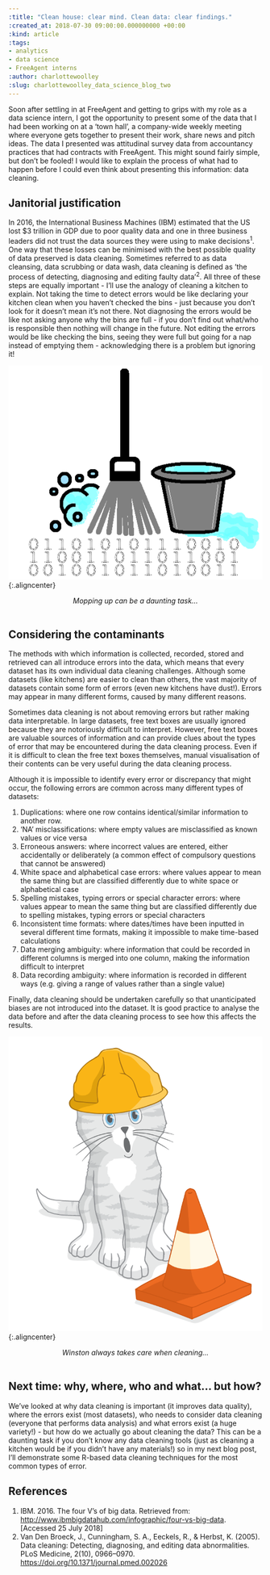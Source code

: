 ```yaml
---
:title: "Clean house: clear mind. Clean data: clear findings."
:created_at: 2018-07-30 09:00:00.000000000 +00:00
:kind: article
:tags:
- analytics
- data science
- FreeAgent interns
:author: charlottewoolley
:slug: charlottewoolley_data_science_blog_two
---
```

<style>
body {
text-align: left}
</style>

Soon after settling in at FreeAgent and getting to grips with my role as a data science intern, I got the opportunity to present some of the data that I had been working on at a ‘town hall’, a company-wide weekly meeting where everyone gets together to present their work, share news and pitch ideas. The data I presented was attitudinal survey data from accountancy practices that had contracts with FreeAgent. This might sound fairly simple, but don’t be fooled! I would like to explain the process of what had to happen before I could even think about presenting this information: data cleaning.

## Janitorial justification

In 2016, the International Business Machines (IBM) estimated that the US lost $3 trillion in GDP due to poor quality data and one in three business leaders did not trust the data sources they were using to make decisions<sup>1</sup>. One way that these losses can be minimised with the best possible quality of data preserved is data cleaning.
Sometimes referred to as data cleansing, data scrubbing or data wash, data cleaning is defined as ‘the process of detecting, diagnosing and editing faulty data’<sup>2</sup>. All three of these steps are equally important - I’ll use the analogy of cleaning a kitchen to explain. Not taking the time to detect errors would be like declaring your kitchen clean when you haven’t checked the bins - just because you don’t look for it doesn’t mean it’s not there. Not diagnosing the errors would be like not asking anyone why the bins are full - if you don’t find out what/who is responsible then nothing will change in the future. Not editing the errors would be like checking the bins, seeing they were full but going for a nap instead of emptying them - acknowledging there is a problem but ignoring it!

![data cleaning diagram](/assets/images/2018/04-cw-summer-blog-two/blog_pic1.png){:.aligncenter}

<div style="text-align: center"><i>Mopping up can be a daunting task...</i></div>
&nbsp;

## Considering the contaminants
The methods with which information is collected, recorded, stored and retrieved can all introduce errors into the data, which means that every dataset has its own individual data cleaning challenges. Although some datasets (like kitchens) are easier to clean than others, the vast majority of datasets contain some form of errors (even new kitchens have dust!). Errors may appear in many different forms, caused by many different reasons.

Sometimes data cleaning is not about removing errors but rather making data interpretable. In large datasets, free text boxes are usually ignored because they are notoriously difficult to interpret. However, free text boxes are valuable sources of information and can provide clues about the types of error that may be encountered during the data cleaning process. Even if it is difficult to clean the free text boxes themselves, manual visualisation of their contents can be very useful during the data cleaning process.

Although it is impossible to identify every error or discrepancy that might occur, the following errors are common across many different types of datasets:

1. Duplications: where one row contains identical/similar information to another row.
2. ‘NA’ misclassifications: where empty values are misclassified as known values or vice versa
3. Erroneous answers: where incorrect values are entered, either accidentally or deliberately (a common effect of compulsory questions that cannot be answered)
4. White space and alphabetical case errors: where values appear to mean the same thing but are classified differently due to white space or alphabetical case
5. Spelling mistakes, typing errors or special character errors: where values appear to mean the same thing but are classified differently due to spelling mistakes, typing errors or special characters
6. Inconsistent time formats: where dates/times have been inputted in several different time formats, making it impossible to make time-based calculations
7. Data merging ambiguity: where information that could be recorded in different columns is merged into one column, making the information difficult to interpret
8. Data recording ambiguity: where information is recorded in different ways (e.g. giving a range of values rather than a single value)

Finally, data cleaning should be undertaken carefully so that unanticipated biases are not introduced into the dataset. It is good practice to analyse the data before and after the data cleaning process to see how this affects the results.

![Winston health and safety](/assets/images/2018/04-cw-summer-blog-two/blog_pic2.png){:.aligncenter}

<div style="text-align: center"><i>Winston always takes care when cleaning...</i></div>
&nbsp;

## Next time: why, where, who and what… but how?
We’ve looked at why data cleaning is important (it improves data quality), where the errors exist (most datasets), who needs to consider data cleaning (everyone that performs data analysis) and what errors exist (a huge variety!) - but how do we actually go about cleaning the data? This can be a daunting task if you don’t know any data cleaning tools (just as cleaning a kitchen would be if you didn’t have any materials!) so in my next blog post, I’ll demonstrate some R-based data cleaning techniques for the most common types of error.

## References
1. IBM. 2016. The four V’s of big data. Retrieved from: http://www.ibmbigdatahub.com/infographic/four-vs-big-data. [Accessed 25 July 2018]
2. Van Den Broeck, J., Cunningham, S. A., Eeckels, R., & Herbst, K. (2005). Data cleaning: Detecting, diagnosing, and editing data abnormalities. PLoS Medicine, 2(10), 0966–0970. https://doi.org/10.1371/journal.pmed.002026

&nbsp;
&nbsp;
